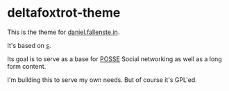 # deltafoxtrot-theme

This is the theme for [daniel.fallenste.in](https://daniel.fallenste.in).

It's based on [_s_](https://underscores.me).

Its goal is to serve as a base for [POSSE](https://indieweb.org/POSSE) Social networking  as well as a long form content.

I'm building this to serve my own needs. But of course it's GPL'ed.
